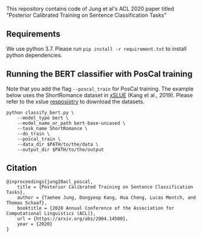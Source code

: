 This repository contains code of Jung et al's ACL 2020 paper titled "Posterior Calibrated Training on Sentence Classification Tasks"

## Requirements
We use python 3.7. Please run ```pip install -r requirement.txt``` to install python dependencies. 

## Running the BERT classifier with PosCal training 
Note that you add the flag `--poscal_train` for PosCal training. The example below uses the ShortRomance dataset in [xSLUE](https://arxiv.org/abs/1911.03663) (Kang et al., 2019). Please refer to the xslue [resposiotry](https://github.com/dykang/xslue) to download the datasets.
```
python classify_bert.py \
    --model_type bert \
    --model_name_or_path bert-base-uncased \
    --task_name ShortRomance \
    --do_train \
    --poscal_train \
    --data_dir $PATH/to/the/data \
    --output_dir $PATH/to/the/output
```



## Citation
    @inproceedings{jung20acl_poscal,
        title = {Posterior Calibrated Training on Sentence Classification Tasks},
        author = {Taehee Jung, Dongyeop Kang, Hua Cheng, Lucas Mentch, and Thomas Schaaf},
        booktitle = {2020 Annual Conference of the Association for Computational Linguistics (ACL)},
        url = {https://arxiv.org/abs/2004.14500},
        year = {2020}
    }
